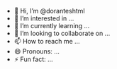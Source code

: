 - 👋 Hi, I’m @doranteshtml
- 👀 I’m interested in ...
- 🌱 I’m currently learning ...
- 💞️ I’m looking to collaborate on ...
- 📫 How to reach me ...
- 😄 Pronouns: ...
- ⚡ Fun fact: ...

<!---
doranteshtml/doranteshtml is a ✨ special ✨ repository because its `README.md` (this file) appears on your GitHub profile.
You can click the Preview link to take a look at your changes.
--->
